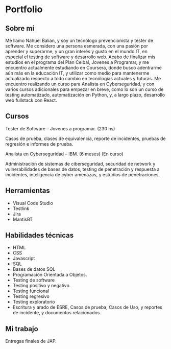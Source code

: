 # Portfolio
## Sobre mí
Me llamo Nahuel Balian, y soy un tecnólogo prevencionista y tester de software. Me considero una persona esmerada, con una pasión por aprender y superarme, y un gran interés y gusto en el mundo IT, en especial el testing de software y desarrollo web.
Acabo de finalizar mis estudios en el programa del Plan Ceibal, Jovenes a Programar, y me encuentro actualmente estudiando en Coursera, donde busco adentrarme aún más en la educación IT, y utilizar como medio para mantenerme actualizado respecto a todo cambio en tecnólogias actuales y futuras. 
Me encuentro realizando un curso para Analista en Cyberseguridad, y con varios cursos adicionales para empezar en breve, como lo son un curso de testing automatizado, automatización en Python, y, a largo plazo, desarrollo web fullstack con React.

## Cursos

Tester de Software – Jovenes a programar. (230 hs)

Casos de prueba, clases de equivalencia, reporte de incidentes, pruebas de regresión e informes de prueba.

Analista en Cyberseguridad – IBM. (6 meses) (En curso)

Administración de sistemas de ciberseguridad, securidad de network y vulnerabilidades de bases de datos, testing de penetración y respuesta a incidentes, inteligencia de cyber amenazas, y estudios de penetraciones.  
 
  
## Herramientas

* Visual Code Studio
* Testlink
* Jira
* MantisBT

## Habilidades técnicas

* HTML
* CSS
* Javascript
* SQL
* Bases de datos SQL
* Programación Orientada a Objetos.
* Testing de software
* Testing positivo y negativo.
* Testing funcional
* Testing regresivo
* Testing exploratorio
* Escritura y arado de ESRE, Casos de prueba, Casos de Uso, y reportes de incidente, y documentos relacionados.

## Mi trabajo

Entregas finales de JAP.
